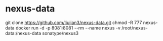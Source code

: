 # nexus-data
git clone https://github.com/liujian3/nexus-data.git
chmod -R 777 nexus-data
docker run -d -p 8081:8081 --rm --name nexus -v /root/nexus-data:/nexus-data sonatype/nexus3

